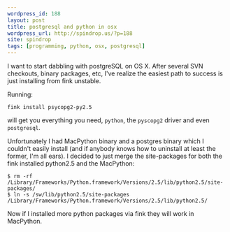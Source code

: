 ```yaml
---
wordpress_id: 188
layout: post
title: postgresql and python in osx
wordpress_url: http://spindrop.us/?p=188
site: spindrop
tags: [programming, python, osx, postgresql]
---
```

I want to start dabbling with postgreSQL on OS X.  After several SVN checkouts, binary packages, etc, I've realize the easiest path to success is just installing from fink unstable.

Running:

	fink install psycopg2-py2.5

will get you everything you need, `python`, the `pyscopg2` driver and even `postgresql`.  

Unfortunately I had MacPython binary and a postgres binary which I couldn't easily install (and if anybody knows how to uninstall at least the former, I'm all ears).  I decided to just merge the site-packages for both the fink installed python2.5 and the MacPython:

	$ rm -rf /Library/Frameworks/Python.framework/Versions/2.5/lib/python2.5/site-packages/
	$ ln -s /sw/lib/python2.5/site-packages /Library/Frameworks/Python.framework/Versions/2.5/lib/python2.5/

Now if I installed more python packages via fink they will work in MacPython.
